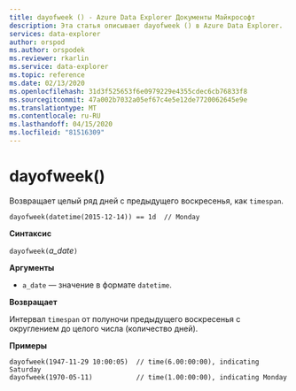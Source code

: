 ```yaml
---
title: dayofweek () - Azure Data Explorer Документы Майкрософт
description: Эта статья описывает dayofweek () в Azure Data Explorer.
services: data-explorer
author: orspod
ms.author: orspodek
ms.reviewer: rkarlin
ms.service: data-explorer
ms.topic: reference
ms.date: 02/13/2020
ms.openlocfilehash: 31d3f525653f6e0979229e4355cdec6cb76833f8
ms.sourcegitcommit: 47a002b7032a05ef67c4e5e12de7720062645e9e
ms.translationtype: MT
ms.contentlocale: ru-RU
ms.lasthandoff: 04/15/2020
ms.locfileid: "81516309"
---
```

# <a name="dayofweek"></a>dayofweek()

Возвращает целый ряд дней с предыдущего воскресенья, как `timespan`.

```kusto
dayofweek(datetime(2015-12-14)) == 1d  // Monday
```

**Синтаксис**

`dayofweek(`*a_date*`)`

**Аргументы**

* `a_date` — значение в формате `datetime`.

**Возвращает**

Интервал `timespan` от полуночи предыдущего воскресенья с округлением до целого числа (количество дней).

**Примеры**

```kusto
dayofweek(1947-11-29 10:00:05)  // time(6.00:00:00), indicating Saturday
dayofweek(1970-05-11)           // time(1.00:00:00), indicating Monday
```